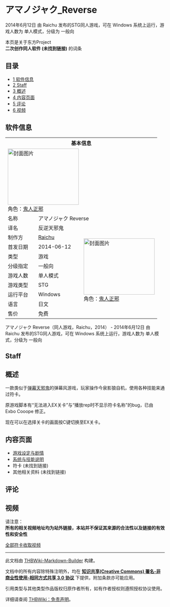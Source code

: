 # アマノジャク_Reverse

<!-- source html: G:\repos\THBWiki-Markdown-Builder\THBWikiMarkdown\Temp\main\1\1b\ns0%3A%E3%82%A2%E3%83%9E%E3%83%8E%E3%82%B8%E3%83%A3%E3%82%AF_Reverse.html -->

2014年6月12日 由 Raichu  发布的STG同人游戏，可在 Windows 系统上运行，游戏人数为 单人模式，分级为 一般向

本页是关于东方Project  
 **二次创作同人软件 (未找到链接)** 的词条

## 目录

- [1 软件信息](#软件信息)
- [2 Staff](#Staff)
- [3 概述](#概述)
- [4 内容页面](#内容页面)
- [5 评论](#评论)
- [6 视频](#视频)





## 软件信息

<table><tbody><tr><th colspan="3">基本信息</th></tr><tr><td class="cover-artwork-mobile" colspan="2"><a href="./文件-アマノジャク_Reverse封面.jpg.md" class="image" title="封面图片"><img alt="封面图片" src="https://upload.thwiki.cc/thumb/9/93/%E3%82%A2%E3%83%9E%E3%83%8E%E3%82%B8%E3%83%A3%E3%82%AF_Reverse%E5%B0%81%E9%9D%A2.jpg/224px-%E3%82%A2%E3%83%9E%E3%83%8E%E3%82%B8%E3%83%A3%E3%82%AF_Reverse%E5%B0%81%E9%9D%A2.jpg" decoding="async" loading="lazy" width="224" height="177" srcset="https://upload.thwiki.cc/thumb/9/93/%E3%82%A2%E3%83%9E%E3%83%8E%E3%82%B8%E3%83%A3%E3%82%AF_Reverse%E5%B0%81%E9%9D%A2.jpg/336px-%E3%82%A2%E3%83%9E%E3%83%8E%E3%82%B8%E3%83%A3%E3%82%AF_Reverse%E5%B0%81%E9%9D%A2.jpg 1.5x, https://upload.thwiki.cc/thumb/9/93/%E3%82%A2%E3%83%9E%E3%83%8E%E3%82%B8%E3%83%A3%E3%82%AF_Reverse%E5%B0%81%E9%9D%A2.jpg/448px-%E3%82%A2%E3%83%9E%E3%83%8E%E3%82%B8%E3%83%A3%E3%82%AF_Reverse%E5%B0%81%E9%9D%A2.jpg 2x" data-file-width="656" data-file-height="518"></a><div class="cover-char">角色：<a href="./鬼人正邪.md" title="鬼人正邪">鬼人正邪</a></div></td>
</tr><tr><td class="label">名称</td><td colspan="2"> アマノジャク Reverse </td></tr><tr><td class="label">译名</td><td colspan="2"> 反逆天邪鬼 </td></tr><tr><td class="label">制作方</td><td><a href="/index.php?title=Raichu&amp;action=edit&amp;redlink=1" class="new" title="Raichu（页面不存在）">Raichu</a></td><td class="cover-artwork" rowspan="8" style="min-width:224px;"><a href="./文件-アマノジャク_Reverse封面.jpg.md" class="image" title="封面图片"><img alt="封面图片" src="https://upload.thwiki.cc/thumb/9/93/%E3%82%A2%E3%83%9E%E3%83%8E%E3%82%B8%E3%83%A3%E3%82%AF_Reverse%E5%B0%81%E9%9D%A2.jpg/224px-%E3%82%A2%E3%83%9E%E3%83%8E%E3%82%B8%E3%83%A3%E3%82%AF_Reverse%E5%B0%81%E9%9D%A2.jpg" decoding="async" loading="lazy" width="224" height="177" srcset="https://upload.thwiki.cc/thumb/9/93/%E3%82%A2%E3%83%9E%E3%83%8E%E3%82%B8%E3%83%A3%E3%82%AF_Reverse%E5%B0%81%E9%9D%A2.jpg/336px-%E3%82%A2%E3%83%9E%E3%83%8E%E3%82%B8%E3%83%A3%E3%82%AF_Reverse%E5%B0%81%E9%9D%A2.jpg 1.5x, https://upload.thwiki.cc/thumb/9/93/%E3%82%A2%E3%83%9E%E3%83%8E%E3%82%B8%E3%83%A3%E3%82%AF_Reverse%E5%B0%81%E9%9D%A2.jpg/448px-%E3%82%A2%E3%83%9E%E3%83%8E%E3%82%B8%E3%83%A3%E3%82%AF_Reverse%E5%B0%81%E9%9D%A2.jpg 2x" data-file-width="656" data-file-height="518"></a><div class="cover-char">角色：<a href="./鬼人正邪.md" title="鬼人正邪">鬼人正邪</a></div></td>
</tr><tr><td class="label">首发日期</td><td>2014-06-12</td></tr><tr><td class="label">类型</td><td>游戏</td></tr><tr><td class="label">分级指定</td><td>一般向</td></tr><tr><td class="label">游戏人数</td><td>单人模式</td></tr><tr><td class="label">游戏类型</td><td>STG</td></tr><tr><td class="label">运行平台</td><td>Windows</td></tr><tr><td class="label">语言</td><td>日文</td></tr><tr><td class="label">售价</td><td>免费</td></tr></tbody></table>

アマノジャク Reverse（同人游戏，Raichu，2014） - 2014年6月12日 由 Raichu  发布的STG同人游戏，可在 Windows 系统上运行，游戏人数为 单人模式，分级为 一般向

## Staff

## 概述
  
一款类似于[弹幕天邪鬼](./弹幕天邪鬼.md)的弹幕风游戏，玩家操作今泉影狼自机，使用各种技能来通过符卡。  

原游戏脚本有“无法进入EX关卡”与“播放rep时不显示符卡名称”的bug，已由  Exbo Cooope 修正。  

现在可以在选择关卡的画面按C键切换至EX关卡。
  


## 内容页面
- [游戏设定与剧情](./アマノジャク_Reverse-设定与剧情.md)
- [系统与技能说明](./アマノジャク_Reverse-系统.md)
- 符卡 (未找到链接)
- 其他相关资料 (未找到链接)


## 评论

## 视频
  
请注意：  
 **所有的相关视频地址均为站外链接，本站并不保证其来源的合法性以及链接的有效性和安全性** 
  
  
[全部符卡收取视频](http://thvideo.tv/v/th1998/)
  





---

此文档由 [THBWiki-Markdown-Builder](https://github.com/Delsin-Yu/THBWiki-Markdown-Builder) 构建。

文档中的所有内容除特殊注明外，均在 [**知识共享(Creative Commons) 署名-非商业性使用-相同方式共享 3.0 协议**](https://creativecommons.org/licenses/by-sa/3.0/deed.zh-hans) 下提供，附加条款亦可能应用。

引用类型与其他类型作品版权归原作者所有，如有作者授权则遵照授权协议使用。

详细请查阅 [THBWiki：免责声明](https://thbwiki.cc/THBWiki:%E5%85%8D%E8%B4%A3%E5%A3%B0%E6%98%8E)。

